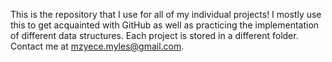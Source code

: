 This is the repository that I use for all of my individual projects! 
I mostly use this to get acquainted with GitHub as well as practicing the implementation of different data structures.
Each project is stored in a different folder.
Contact me at mzyece.myles@gmail.com.
